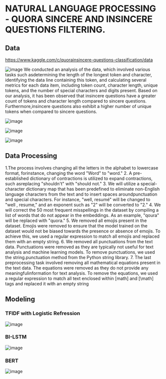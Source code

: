 # NATURAL LANGUAGE PROCESSING - QUORA SINCERE AND INSINCERE QUESTIONS FILTERING.

## Data
  https://www.kaggle.com/c/quorainsincere-questions-classification/data

![image](https://github.com/chinmay002/MSADS_Portfolio/assets/60249099/716fd3c3-bd6e-4010-903d-ad32afbc5f5e)
We conducted an analysis of the data, which involved various tasks such asdetermining the length of the longest token and character, identifying the data line containing this token, and calculating several metrics for each data item, including token
count, character length, unique tokens, and the number of special characters and digits present.
Based on our analysis, it has been observed that insincere questions have a greater count of tokens and character length compared to sincere questions. Furthermore,insincere questions also exhibit a higher number of unique tokens when compared to
sincere questions.

![image](https://github.com/chinmay002/MSADS_Portfolio/assets/60249099/50238409-991e-43d8-a53a-84c45bf8a8ef)

![image](https://github.com/chinmay002/MSADS_Portfolio/assets/60249099/3d8fbad3-a693-49b2-bbb3-f0dfa9526491)

![image](https://github.com/chinmay002/MSADS_Portfolio/assets/60249099/3862a3d1-9232-49d3-9f98-274a2758409a)

## Data Processing
1.The process involves changing all the letters in the alphabet to lowercase format, forinstance, changing the word "Word" to "word."
2. A pre-established dictionary of contractions is utilized to expand contractions, such asreplacing "shouldn't" with "should not."
3. We will utilize a special-character dictionary map that has been predefined to eliminate non-English language characters from the text and to insert spaces aroundpunctuation and special characters. For instance, "well, resumé" will be changed to "well , resume," and an exponent such as "2" will be converted to "2."
4. We will correct the 50 most frequent misspellings in the dataset by compiling a list of words that do not appear in the embeddings. As an example, "qoura" will be replaced with "quora."
5. We removed all emojis present in the dataset. Emojis were removed to ensure that the model trained on the dataset would not be biased towards the presence or absence of emojis. To achieve this, we used a regular expression to match all emojis and replaced them with an empty string.
6. We removed all punctuations from the text data. Punctuations were removed as they are typically not useful for text analysis and machine learning models. To remove punctuations, we used the string.punctuation method from the Python string library.
7. The last preprocessing task involved removing all mathematical equations present in the text data. The equations were removed as they do not provide any meaningfulinformation for text analysis. To remove the equations, we used a regular expression to match all text enclosed within [math] and [\math] tags and replaced it with an empty string

## Modeling

### TFIDF with Logistic Refression
![image](https://github.com/chinmay002/MSADS_Portfolio/assets/60249099/9caeab32-7f0f-41d2-b3ff-d5bbde297ded)

### BI-LSTM
![image](https://github.com/chinmay002/MSADS_Portfolio/assets/60249099/8e6d45c0-911c-454b-9b85-e24d78d5da45)

### BERT
![image](https://github.com/chinmay002/MSADS_Portfolio/assets/60249099/9ce8b869-af03-4895-a6e8-01ad93c1cf17)


